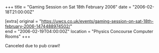 +++
title = "Gaming Session on Sat 18th February 2006"
date = "2006-02-18T21:00:00Z"

[extra]
original = "https://uwcs.co.uk/events/gaming-session-on-sat-18th-february-2006-1474488974502/"    
end = "2006-02-19T04:00:00Z"
location = "Physics Concourse Computer Rooms"
+++

Canceled due to pub crawl\!

